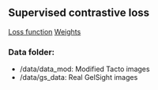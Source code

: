## Supervised contrastive loss
[Loss function](https://github.com/HobbitLong/SupContrast)
[Weights](https://drive.google.com/drive/folders/1AH_jfwTjlhzP-AXAEcLuYVB4HAXElTJq?usp=sharing)

### Data folder:
- /data/data_mod: Modified Tacto images
- /data/gs_data: Real GelSight images